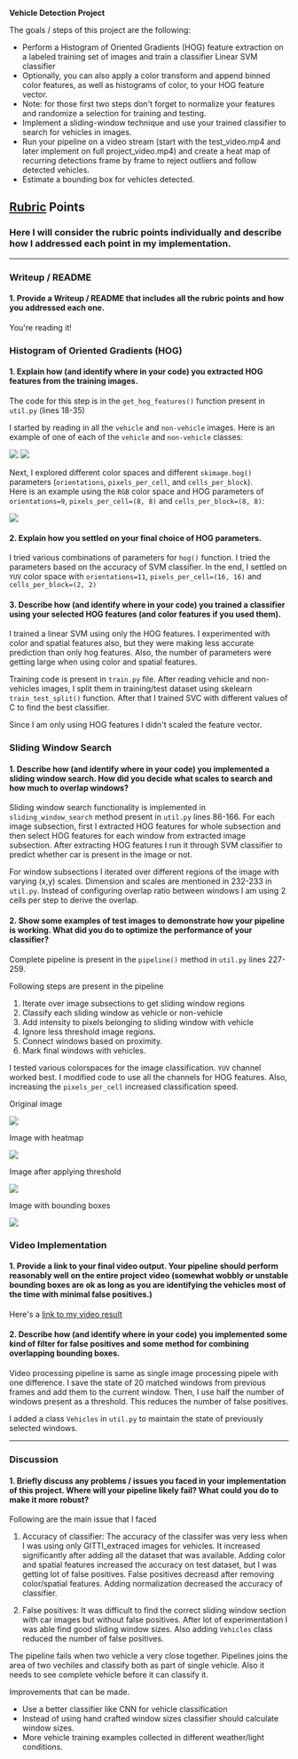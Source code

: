 **Vehicle Detection Project**

The goals / steps of this project are the following:

* Perform a Histogram of Oriented Gradients (HOG) feature extraction on a labeled training set of images and train a classifier Linear SVM classifier
* Optionally, you can also apply a color transform and append binned color features, as well as histograms of color, to your HOG feature vector. 
* Note: for those first two steps don't forget to normalize your features and randomize a selection for training and testing.
* Implement a sliding-window technique and use your trained classifier to search for vehicles in images.
* Run your pipeline on a video stream (start with the test_video.mp4 and later implement on full project_video.mp4) and create a heat map of recurring detections frame by frame to reject outliers and follow detected vehicles.
* Estimate a bounding box for vehicles detected.


## [Rubric](https://review.udacity.com/#!/rubrics/513/view) Points
### Here I will consider the rubric points individually and describe how I addressed each point in my implementation.  

---
### Writeup / README

#### 1. Provide a Writeup / README that includes all the rubric points and how you addressed each one. 
You're reading it!

### Histogram of Oriented Gradients (HOG)

#### 1. Explain how (and identify where in your code) you extracted HOG features from the training images.

The code for this step is in the `get_hog_features()` function present in `util.py` (lines 18-35)

I started by reading in all the `vehicle` and `non-vehicle` images.  Here is an example of one of each of the `vehicle` and `non-vehicle` classes:

<img src="examples/car.png">
<img src="examples/not_car.png">

Next, I explored different color spaces and different `skimage.hog()` parameters (`orientations`, `pixels_per_cell`, and `cells_per_block`).  
Here is an example using the `RGB` color space and HOG parameters of `orientations=9`, `pixels_per_cell=(8, 8)` and `cells_per_block=(8, 8)`:


<img src="examples/hog.png">

#### 2. Explain how you settled on your final choice of HOG parameters.

I tried various combinations of parameters for `hog()` function. I tried the parameters based on the accuracy of SVM classifier. In the end, I settled on `YUV` color space with `orientations=11`, `pixels_per_cell=(16, 16)` and `cells_per_block=(2, 2)`

#### 3. Describe how (and identify where in your code) you trained a classifier using your selected HOG features (and color features if you used them).

I trained a linear SVM using only the HOG features. I experimented with color and spatial features also, but they were making less accurate prediction than only hog features. Also, the number of parameters were getting large when using color and spatial features.

Training code is present in `train.py` file. After reading vehicle and non-vehicles images, I split them in training/test dataset using skelearn `train_test_split()` function. After that I trained SVC with different values of C to find the best classifier.

Since I am only using HOG features I didn't scaled the feature vector.

### Sliding Window Search

#### 1. Describe how (and identify where in your code) you implemented a sliding window search.  How did you decide what scales to search and how much to overlap windows?

Sliding window search functionality is implemented in `sliding_window_search` method present in `util.py` lines 86-166. For each image subsection, first I extracted HOG features for whole subsection and then select HOG features for each window from extracted image subsection. After extracting HOG features I run it through SVM classifier to predict whether car is present in the image or not. 

For window subsections I iterated over different regions of the image with varying (x,y) scales. Dimension and scales are mentioned in 232-233 in `util.py`.
Instead of configuring overlap ratio between windows I am using 2 cells per step to derive the overlap. 

#### 2. Show some examples of test images to demonstrate how your pipeline is working.  What did you do to optimize the performance of your classifier?

Complete pipeline is present in the `pipeline()` method in `util.py` lines 227-259.

Following steps are present in the pipeline

1. Iterate over image subsections to get sliding window regions
2. Classify each sliding window as vehicle or non-vehicle
3. Add intensity to pixels belonging to sliding window with vehicle
4. Ignore less threshold image regions.
5. Connect windows based on proximity.
6. Mark final windows with vehicles.

I tested various colorspaces for the image classification. `YUV` channel worked best. I modified code to use all the channels for HOG features. Also, increasing the `pixels_per_cell` increased classification speed.

Original image

<img src="examples/pipeline_orig.png">

Image with heatmap

<img src="examples/pipeline_heat.png">

Image after applying threshold

<img src="examples/pipeline_threshold.png">

Image with bounding boxes

<img src="examples/pipeline_boxes.png">


### Video Implementation

#### 1. Provide a link to your final video output.  Your pipeline should perform reasonably well on the entire project video (somewhat wobbly or unstable bounding boxes are ok as long as you are identifying the vehicles most of the time with minimal false positives.)
Here's a [link to my video result](./output_project_video.mp4)


#### 2. Describe how (and identify where in your code) you implemented some kind of filter for false positives and some method for combining overlapping bounding boxes.

Video processing pipeline is same as single image processing pipele with one difference. I save the state of 20 matched windows from previous frames and add them to the current window. Then, I use half the number of windows present as a threshold. This reduces the number of false positives.

I added a class `Vehicles` in `util.py` to maintain the state of previously selected windows.


---

### Discussion

#### 1. Briefly discuss any problems / issues you faced in your implementation of this project.  Where will your pipeline likely fail?  What could you do to make it more robust?

Following are the main issue that I faced

1. Accuracy of classifier: The accuracy of the classifer was very less when I was using only GITTI_extraced images for vehicles. It increased significantly after adding all the dataset that was available. Adding color and spatial features increased the accuracy on test dataset, but I was getting lot of false positives. False positives decreasd after removing color/spatial features. Adding normalization decreased the accuracy of classifier. 

2. False positives: It was difficult to find the correct sliding window section with car images but without false positives. After lot of experimentation I was able find good sliding window sizes. Also adding `Vehicles` class reduced the number of false positives.

The pipeline fails when two vehicle a very close together. Pipelines joins the area of two vechiles and classify both as part of single vehicle. Also it needs to see complete vehicle before it can classify it.

Improvements that can be made.

* Use a better classifier like CNN for vehicle classification
* Instead of using hand crafted window sizes classifier should calculate window sizes. 
* More vehicle training examples collected in different weather/light conditions.    
